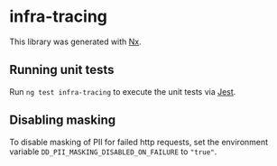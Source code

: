 # infra-tracing

This library was generated with [Nx](https://nx.dev).

## Running unit tests

Run `ng test infra-tracing` to execute the unit tests via [Jest](https://jestjs.io).

## Disabling masking

To disable masking of PII for failed http requests, set the environment variable
`DD_PII_MASKING_DISABLED_ON_FAILURE` to `"true"`.
